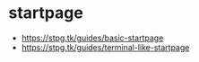 # startpage

- https://stpg.tk/guides/basic-startpage
- https://stpg.tk/guides/terminal-like-startpage
